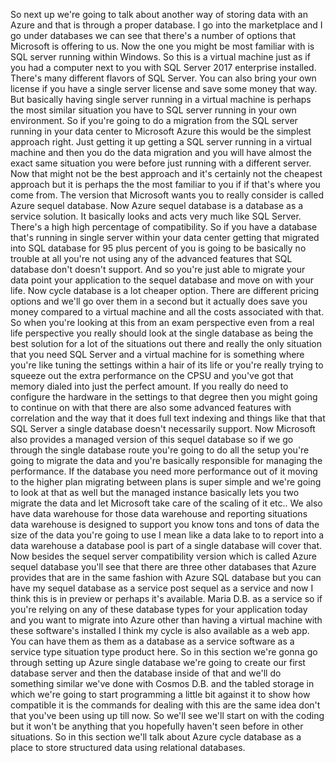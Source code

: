 So next up we're going to talk about another way of storing data with an Azure and that is through a
proper database.
I go into the marketplace and I go under databases we can see that there's a number of options that
Microsoft is offering to us.
Now the one you might be most familiar with is SQL server running within Windows.
So this is a virtual machine just as if you had a computer next to you with SQL Server 2017 enterprise
installed.
There's many different flavors of SQL Server.
You can also bring your own license if you have a single server license and save some money that way.
But basically having single server running in a virtual machine is perhaps the most similar situation
you have to SQL server running in your own environment.
So if you're going to do a migration from the SQL server running in your data center to Microsoft Azure
this would be the simplest approach right.
Just getting it up getting a SQL server running in a virtual machine and then you do the data migration
and you will have almost the exact same situation you were before just running with a different server.
Now that might not be the best approach and it's certainly not the cheapest approach but it is perhaps
the the most familiar to you if if that's where you come from.
The version that Microsoft wants you to really consider is called Azure sequel database.
Now Azure sequel database is a database as a service solution.
It basically looks and acts very much like SQL Server.
There's a high high percentage of compatibility.
So if you have a database that's running in single server within your data center getting that migrated
into SQL database for 95 plus percent of you is going to be basically no trouble at all you're not using
any of the advanced features that SQL database don't doesn't support.
And so you're just able to migrate your data point your application to the sequel database and move
on with your life.
Now cycle database is a lot cheaper option.
There are different pricing options and we'll go over them in a second but it actually does save you
money compared to a virtual machine and all the costs associated with that.
So when you're looking at this from an exam perspective even from a real life perspective you really
should look at the single database as being the best solution for a lot of the situations out there
and really the only situation that you need SQL Server and a virtual machine for is something where
you're like tuning the settings within a hair of its life or you're really trying to squeeze out the
extra performance on the CPSU and you've got that memory dialed into just the perfect amount.
If you really do need to configure the hardware in the settings to that degree then you might going
to continue on with that there are also some advanced features with correlation and the way that it
does full text indexing and things like that that SQL Server a single database doesn't necessarily support.
Now Microsoft also provides a managed version of this sequel database so if we go through the single
database route you're going to do all the setup you're going to migrate the data and you're basically
responsible for managing the performance.
If the database you need more performance out of it moving to the higher plan migrating between plans
is super simple and we're going to look at that as well but the managed instance basically lets you
two migrate the data and let Microsoft take care of the scaling of it etc..
We also have data warehouse for those data warehouse and reporting situations data warehouse is designed
to support you know tons and tons of data the size of the data you're going to use I mean like a data
lake to to report into a data warehouse a database pool is part of a single database will cover that.
Now besides the sequel server compatibility version which is called Azure sequel database you'll see
that there are three other databases that Azure provides that are in the same fashion with Azure SQL
database but you can have my sequel database as a service post sequel as a service and now I think this
is in preview or perhaps it's available.
Maria D.B. as a service so if you're relying on any of these database types for your application today
and you want to migrate into Azure other than having a virtual machine with these software's installed
I think my cycle is also available as a web app.
You can have them as them as a database as a service software as a service type situation type product
here.
So in this section we're gonna go through setting up Azure single database we're going to create our
first database server and then the database inside of that and we'll do something similar we've done
with Cosmos D.B. and the tabled storage in which we're going to start programming a little bit against
it to show how compatible it is the commands for dealing with this are the same idea don't that you've
been using up till now.
So we'll see we'll start on with the coding but it won't be anything that you hopefully haven't seen
before in other situations.
So in this section we'll talk about Azure cycle database as a place to store structured data using relational
databases.
